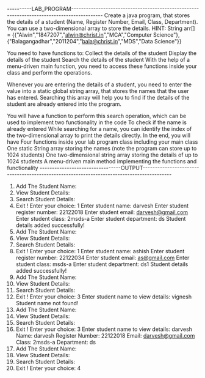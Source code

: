 ----------LAB_PROGRAM-------------------------------------------------------------------------------------------
Create a java program, that stores the details of a student (Name, Register Number, Email, Class, Department).
You can use a two-dimensional array to store the details.
HINT: String arr[] = {{"Alwin","1847207","alwin@christ.in","MCA","Computer Science"},{"Balagangadhar","2011204","bala@christ.in","MDS","Data Science"}}

You need to have functions to:
Collect the details of the student
Display the details of the student
Search the details of the student
With the help of a menu-driven main function, you need to access these functions inside your class and perform the operations.

Whenever you are entering the details of a student, you need to enter the value into a static global string array, that stores the names that the user has entered. Searching this array will help you to find if the details of the student are already entered into the program.

You will have a function to perform this search operation, which can be used to implement two functionality in the code
To check if the name is already entered
While searching for a name, you can identify the index of the two-dimensional array to print the details directly.
In the end, you will have
Four functions inside your lab program class including your main class
One static String array storing the names (note the program can store up to 1024 students)
One two-dimensional string array storing the details of up to 1024 students
A menu-driven main method implementing the functions and functionality
---------------------------------OUTPUT------------------------------------------------------------------------------------------

1. Add The Student Name: 
2. View Student Details:
3. Search Student Details:
4. Exit !
Enter your choice: 1
Enter student name: darvesh
Enter student register number: 22122018
Enter student email: darvesh@gmail.com
Enter student class: 2msds-a
Enter student department: ds
Student details added successfully!
1. Add The Student Name:
2. View Student Details:
3. Search Student Details:
4. Exit !
Enter your choice: 1
Enter student name: ashish
Enter student register number: 22122034
Enter student email: as@gmail.com
Enter student class: msds-a
Enter student department: ds1
Student details added successfully!
1. Add The Student Name:
2. View Student Details:
3. Search Student Details:
4. Exit !
Enter your choice: 3
Enter student name to view details: vignesh
Student name not found!
1. Add The Student Name:
2. View Student Details:
3. Search Student Details:
4. Exit !
Enter your choice: 3
Enter student name to view details: darvesh
Name: darvesh
Register Number: 22122018
Email: darvesh@gmail.com
Class: 2msds-a
Department: ds
1. Add The Student Name:
2. View Student Details:
3. Search Student Details:
4. Exit !
Enter your choice: 4
